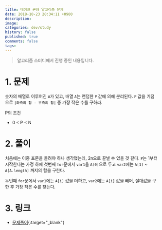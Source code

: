 ```yaml
---
title: 테이프 균형 알고리즘 문제
date: 2018-10-23 20:34:11 +0900
description: 
image: 
categories: dev/study
history: false
published: true
comments: false
tags:
---
```


> 알고리즘 스터디에서 진행 중인 내용입니다.

# 1. 문제

숫자의 배열로 이루어진 `A`가 있고, 배열 `A`는 랜덤한 `P` 값에 의해 분리된다. `P` 값을 기점으로 `|좌측의 합 - 우측의 합|` 중 가장 작은 수를 구하라.

P의 조건
- 0 \< P \< N

# 2. 풀이

처음에는 이중 포문을 돌려야 하나 생각했는데, 2n으로 끝낼 수 있을 것 같다. `P`는 1부터 시작한다는 가정 하에 첫번째 `for`문에서 `var1`을 `A[0]`으로 두고 `var2`에는 `A[1]` ~ `A[A.length]` 까지의 합을 구한다.

두번째 `for`문에서 `var1`에는 `A[i]` 값을 더하고, `var2`에는 `A[i]` 값을 빼어, 절대값을 구한 후 가장 작은 수를 찾는다.

# 3. 링크

- [문제풀이](https://github.com/seotory/algoStudy/blob/master/src/main/codility/lesson/lesson3/TapeEquilibrium.java){:target="_blank"}
